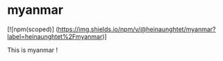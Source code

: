 # myanmar

[![npm(scoped)]
(<https://img.shields.io/npm/v/@heinaunghtet/myanmar?label=heinaunghtet%2Fmyanmar>)]

This is myanmar !
